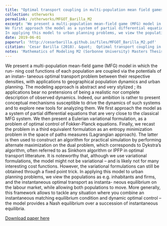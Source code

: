 ```yaml
---
title: "Optimal transport coupling in multi-population mean field games : Matching equilibrium displacement and applications to urban planning"
collection: otherworks
permalink: /otherworks/MFGOT_Barilla_M2
excerpt: 'We present a multi-population mean-field game (MFG) model in which the running cost functions of each population are coupled via the potentials of an instantaneous optimal transport problem between their respective densities, with applications to geographical population dynamics and urban planning. The modeling approach is abstract and very stylized ; its applications bear no pretensions of being a realistic nor complete description of observed dynamics. Indeed, our ambition is rather to present conceptual mechanisms susceptible to drive the dynamics of such systems and to explore new tools for analyzing them.
We first approach the model as a system of partial differential equations that are very close to the classical MFG system. We then present a Eulerian variational formulation, as a problem of optimal control of Fokker-Planck equations. Finally, we recast the problem in a third equivalent formulation as an entropy minimization problem in the space of paths measures (Lagrangian approach). The latter is then used to construct an algorithm for practical simulation by performing alternate maximization on the dual problem, which corresponds to Dykstra’s algorithm, often referred to as Sinkhorn algorithm or IPFP in optimal transport litterature. It is noteworthy that, although we use variational formulations, the model might not be variational – and is likely not for many interesting cost functions. However, the variational formulations can still be obtained through a fixed point trick.
In applying this model to urban planning problems, we view the populations as e.g. inhabitants and firms, and the instantaneous optimal transport as instanta- neous equilibrium on the labour market, while allowing both populations to move. More generally, this framework allows to tackle any situation where you combine an instantaneous matching equilibrium condition and dynamic optimal control – the model provides a Nash equilibrium over a succession of instantaneous equilibria.'
date: 2019-06-01
paperurl: 'http://cesarbarilla.github.io/files/MFGOT_Barilla_M2.pdf'
citation: 'Cesar Barilla (2018). &quot;  Optimal transport coupling in multi-population mean field games : Matching equilibrium displacement and applications to urban planning &quot; '
notes: 'Mathematics of Modeling M2 (Sorbonne University) Masters Thesis ; Supervisors : Guillaume Carlier (CEREMADE) and Jean-Michel Lasry (CEREMADE)'
---
```


We present a multi-population mean-field game (MFG) model in which the run- ning cost functions of each population are coupled via the potentials of an instan- taneous optimal transport problem between their respective densities, with applications to geographical population dynamics and urban planning. The modeling approach is abstract and very stylized ; its applications bear no pretensions of being a realistic nor complete description of observed dynamics. Indeed, our ambition is rather to present conceptual mechanisms susceptible to drive the dynamics of such systems and to explore new tools for analyzing them.
We first approach the model as a system of partial differential equations that are very close to the classical MFG system. We then present a Eulerian variational formulation, as a problem of optimal control of Fokker-Planck equations. Finally, we recast the problem in a third equivalent formulation as an entropy minimization problem in the space of paths measures (Lagrangian approach). The latter is then used to construct an algorithm for practical simulation by performing alternate maximization on the dual problem, which corresponds to Dykstra’s algorithm, often referred to as Sinkhorn algorithm or IPFP in optimal transport litterature. It is noteworthy that, although we use variational formulations, the model might not be variational – and is likely not for many interesting cost functions. However, the variational formulations can still be obtained through a fixed point trick.
In applying this model to urban planning problems, we view the populations as e.g. inhabitants and firms, and the instantaneous optimal transport as instanta- neous equilibrium on the labour market, while allowing both populations to move. More generally, this framework allows to tackle any situation where you combine an instantaneous matching equilibrium condition and dynamic optimal control – the model provides a Nash equilibrium over a succession of instantaneous equilibria.

[Download paper here](http://cesarbarilla.github.io/files/MFGOT_Barilla_M2.pdf)
